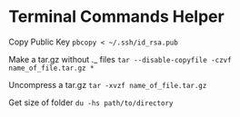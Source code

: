 # Terminal Commands Helper
Copy Public Key
`pbcopy < ~/.ssh/id_rsa.pub`

Make a tar.gz without ._ files
`tar --disable-copyfile -czvf name_of_file.tar.gz *`

Uncompress a tar.gz
`tar -xvzf name_of_file.tar.gz`

Get size of folder
`du -hs path/to/directory`

